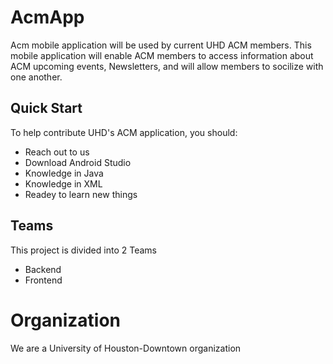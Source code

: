 # AcmApp
Acm mobile application will be used by current UHD ACM members. This mobile application will enable ACM members to access information about ACM upcoming events, Newsletters, and will allow members
to socilize with one another. 

## Quick Start
To help contribute UHD's ACM application, you should:
- Reach out to us
- Download Android Studio
- Knowledge in Java
- Knowledge in XML
- Readey to learn new things

## Teams
This project is divided into 2 Teams
- Backend 
- Frontend

# Organization
We are a University of Houston-Downtown organization


